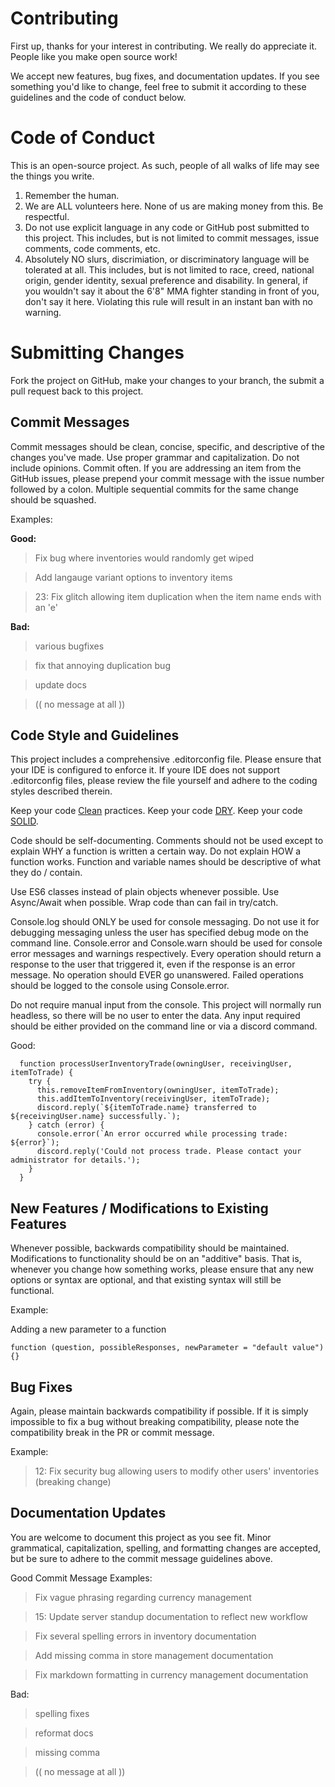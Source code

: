 # Contributing

First up, thanks for your interest in contributing. We really do appreciate it. People like you make open source work!

We accept new features, bug fixes, and documentation updates. If you see something you'd like to change, feel free to submit it according 
to these guidelines and the code of conduct below.

# Code of Conduct

This is an open-source project. As such, people of all walks of life may see the things you write. 

1. Remember the human.
2. We are ALL volunteers here. None of us are making money from this. Be respectful.
3. Do not use explicit language in any code or GitHub post submitted to this project. This includes, but is not limited to commit messages, issue comments, code comments, etc.
4. Absolutely NO slurs, discrimiation, or discriminatory language will be tolerated at all. This includes, but is not limited to race, creed, national origin, gender identity, sexual preference and disability. In general, if you wouldn't say it about the 6'8" MMA fighter standing in front of you, don't say it here. Violating this rule will result in an instant ban with no warning.

# Submitting Changes

Fork the project on GitHub, make your changes to your branch, the submit a pull request back to this project.

## Commit Messages

Commit messages should be clean, concise, specific, and descriptive of the changes you've made. Use proper grammar and capitalization. Do not 
include opinions. Commit often. If you are addressing an item from the GitHub issues, please prepend your commit message with the issue number 
followed by a colon. Multiple sequential commits for the same change should be squashed. 

Examples:

**Good:**
> Fix bug where inventories would randomly get wiped

> Add langauge variant options to inventory items

> 23: Fix glitch allowing item duplication when the item name ends with an 'e'


**Bad:**
> various bugfixes

> fix that annoying duplication bug

> update docs

> (( no message at all ))


## Code Style and Guidelines

This project includes a comprehensive .editorconfig file. Please ensure that your IDE is configured to enforce it. If youre IDE does not support .editorconfig
files, please review the file yourself and adhere to the coding styles described therein.

Keep your code [Clean](https://www.amazon.com/Clean-Code-Handbook-Software-Craftsmanship/dp/B08X8ZXT15) practices. 
Keep your code [DRY](https://en.wikipedia.org/wiki/Don%27t_repeat_yourself).
Keep your code [SOLID](https://en.wikipedia.org/wiki/SOLID).

Code should be self-documenting. Comments should not be used except to explain WHY a function is written a certain way. Do not explain HOW a function works.
Function and variable names should be descriptive of what they do / contain.

Use ES6 classes instead of plain objects whenever possible. 
Use Async/Await when possible. 
Wrap code than can fail in try/catch.

Console.log should ONLY be used for console messaging. Do not use it for debugging messaging unless the user has specified debug mode on the command line.
Console.error and Console.warn should be used for console error messages and warnings respectively.
Every operation should return a response to the user that triggered it, even if the response is an error message. No operation should EVER go unanswered.
Failed operations should be logged to the console using Console.error.

Do not require manual input from the console. This project will normally run headless, so there will be no user to enter the data. Any input required should be either provided on the command line or via a discord command.

Good:
```
  function processUserInventoryTrade(owningUser, receivingUser, itemToTrade) {
    try {
      this.removeItemFromInventory(owningUser, itemToTrade);
      this.addItemToInventory(receivingUser, itemToTrade);
      discord.reply(`${itemToTrade.name} transferred to ${receivingUser.name} successfully.`);
    } catch (error) {
      console.error(`An error occurred while processing trade: ${error}`);
      discord.reply('Could not process trade. Please contact your administrator for details.');
    }
  }
```


## New Features / Modifications to Existing Features

Whenever possible, backwards compatibility should be maintained. Modifications to functionality should be on an "additive" basis.
That is, whenever you change how something works, please ensure that any new options or syntax are optional, and that existing syntax 
will still be functional.

Example:

Adding a new parameter to a function
```
function (question, possibleResponses, newParameter = "default value") {}
```

## Bug Fixes

Again, please maintain backwards compatibility if possible. If it is simply impossible to fix a bug without breaking compatibility, 
please note the compatibility break in the PR or commit message.

Example:
> 12: Fix security bug allowing users to modify other users' inventories (breaking change)

## Documentation Updates

You are welcome to document this project as you see fit. Minor grammatical, capitalization, spelling, and formatting changes are accepted, but be sure to adhere to the 
commit message guidelines above.

Good Commit Message Examples:
> Fix vague phrasing regarding currency management


> 15: Update server standup documentation to reflect new workflow

> Fix several spelling errors in inventory documentation

> Add missing comma in store management documentation

> Fix markdown formatting in currency management documentation



Bad:
> spelling fixes

> reformat docs

> missing comma

> (( no message at all ))


